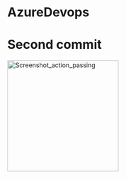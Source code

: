 # AzureDevops
# Second commit
<img width="251" alt="Screenshot_action_passing" src="https://user-images.githubusercontent.com/47538198/226900484-a2be392e-abad-4894-9ba9-fc3e2dce3107.png">
